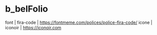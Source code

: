 # b_belFolio

font | fira-code | https://fontmeme.com/polices/police-fira-code/
icone | iconoir | https://iconoir.com